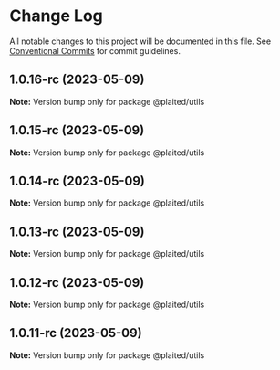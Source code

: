 # Change Log

All notable changes to this project will be documented in this file.
See [Conventional Commits](https://conventionalcommits.org) for commit guidelines.

## 1.0.16-rc (2023-05-09)

**Note:** Version bump only for package @plaited/utils

## 1.0.15-rc (2023-05-09)

**Note:** Version bump only for package @plaited/utils

## 1.0.14-rc (2023-05-09)

**Note:** Version bump only for package @plaited/utils

## 1.0.13-rc (2023-05-09)

**Note:** Version bump only for package @plaited/utils

## 1.0.12-rc (2023-05-09)

**Note:** Version bump only for package @plaited/utils

## 1.0.11-rc (2023-05-09)

**Note:** Version bump only for package @plaited/utils

